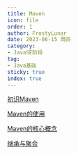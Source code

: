 ```yaml
---
title: Maven
icon: file
order: 1
author: FrostyLunar
date: 2023-06-15 周四
category:
- JavaSE阶段
tag:
- Java基础
sticky: true
index: true
---
```



[初识Maven](01_初识Maven/初识Maven.md)

[Maven的使用](02_Maven的使用/Maven的使用.md)

[Maven的核心概念](03_Maven的核心概念/Maven的核心概念.md)

[继承与聚合](04_继承与聚合/继承与聚合.md)
